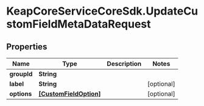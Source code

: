 # KeapCoreServiceCoreSdk.UpdateCustomFieldMetaDataRequest

## Properties

Name | Type | Description | Notes
------------ | ------------- | ------------- | -------------
**groupId** | **String** |  | 
**label** | **String** |  | [optional] 
**options** | [**[CustomFieldOption]**](CustomFieldOption.md) |  | [optional] 



